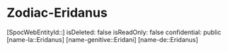 ﻿---
type: Zodiac
tags:
- astro/Zodiac

---

# Zodiac-Eridanus

[SpocWebEntityId::]
isDeleted: false
isReadOnly: false
confidential: public
[name-la::Eridanus]
[name-genitive::Eridani]
[name-de::Eridanus]
